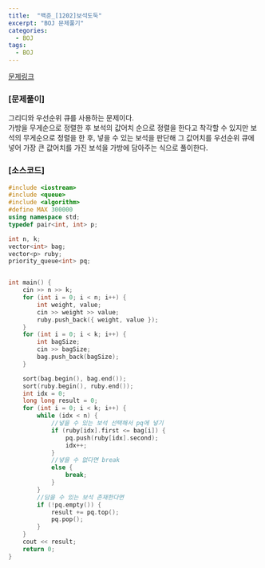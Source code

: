 ```yaml
---
title:  "백준_[1202]보석도둑"
excerpt: "BOJ 문제풀기"
categories:
  - BOJ
tags:
  - BOJ
---
```

[문제링크](https://www.acmicpc.net/problem/1202)
### [문제풀이]
그리디와 우선순위 큐를 사용하는 문제이다.  
가방을 무게순으로 정렬한 후 보석의 값어치 순으로 정렬을 한다고 착각할 수 있지만 보석의 무게순으로 정렬을 한 후, 넣을 수 있는 보석을 판단해 그 값어치를 우선순위 큐에 넣어 가장 큰 값어치를 가진 보석을 가방에 담아주는 식으로 풀이한다.  

### [소스코드]
~~~cpp
#include <iostream>
#include <queue>
#include <algorithm>
#define MAX 300000
using namespace std;
typedef pair<int, int> p;

int n, k;
vector<int> bag;
vector<p> ruby;
priority_queue<int> pq;


int main() {
	cin >> n >> k;
	for (int i = 0; i < n; i++) {
		int weight, value;
		cin >> weight >> value;
		ruby.push_back({ weight, value });
	}
	for (int i = 0; i < k; i++) {
		int bagSize;
		cin >> bagSize;
		bag.push_back(bagSize);
	}

	sort(bag.begin(), bag.end());
	sort(ruby.begin(), ruby.end());
	int idx = 0;
	long long result = 0;
	for (int i = 0; i < k; i++) {
		while (idx < n) {
			//넣을 수 있는 보석 선택해서 pq에 넣기
			if (ruby[idx].first <= bag[i]) {
				pq.push(ruby[idx].second);
				idx++;
			}
			//넣을 수 없다면 break
			else {
				break;
			}
		}
		//담을 수 있는 보석 존재한다면
		if (!pq.empty()) {
			result += pq.top();
			pq.pop();
		}
	}
	cout << result;
	return 0;
}
~~~